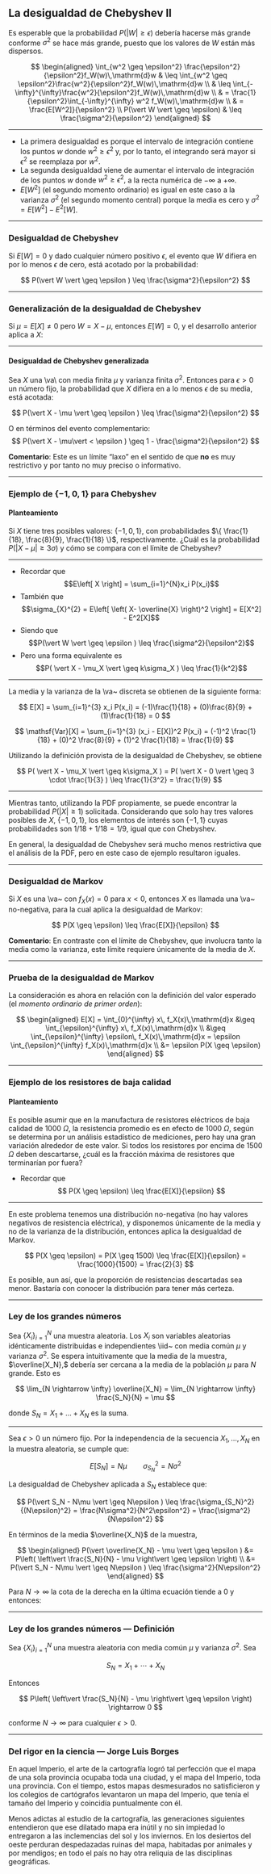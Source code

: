 ## La desigualdad de Chebyshev II

Es esperable que la probabilidad $P(\vert W \vert \geq \epsilon)$ debería hacerse más grande conforme $\sigma^2$ se hace más grande, puesto que los valores de $W$ están más dispersos.

$$
\begin{aligned}
\int_{w^2 \geq \epsilon^2} \frac{\epsilon^2}{\epsilon^2}f_W(w)\,\mathrm{d}w & \leq \int_{w^2 \geq \epsilon^2}\frac{w^2}{\epsilon^2}f_W(w)\,\mathrm{d}w \\
& \leq \int_{-\infty}^{\infty}\frac{w^2}{\epsilon^2}f_W(w)\,\mathrm{d}w \\
& = \frac{1}{\epsilon^2}\int_{-\infty}^{\infty} w^2 f_W(w)\,\mathrm{d}w \\
& = \frac{E[W^2]}{\epsilon^2} \\
P(\vert W \vert \geq \epsilon) & \leq \frac{\sigma^2}{\epsilon^2}
\end{aligned}
$$


---

- La primera desigualdad es porque el intervalo de integración contiene los puntos $w$ donde $w^2 \geq \epsilon^2$ y, por lo tanto, el integrando será mayor si $\epsilon^2$ se reemplaza por $w^2$.  
- La segunda desigualdad viene de aumentar el intervalo de integración de los puntos $w$ donde $w^2 \geq \epsilon^2,$ a la recta numérica de $-\infty$ a $+\infty$.  
- $E[W^2]$ (el segundo momento ordinario) es igual en este caso a la varianza $\sigma^2$ (el segundo momento central) porque la media es cero y $\sigma^2 = E[W^2] - E^2[W]$.

---

### **Desigualdad de Chebyshev**

Si $E[W] = 0$ y dado cualquier número positivo $\epsilon,$ el evento que $W$ difiera en por lo menos $\epsilon$ de cero, está acotado por la probabilidad: 

$$
P(\vert W \vert \geq \epsilon ) \leq \frac{\sigma^2}{\epsilon^2}
$$

---

### **Generalización de la desigualdad de Chebyshev**

Si $\mu = E[X] \neq 0$ pero $W = X - \mu$, entonces $E[W] = 0$, y el desarrollo anterior aplica a $X$:

---

#### **Desigualdad de Chebyshev generalizada**

Sea $X$ una \va\ con media finita $\mu$ y varianza finita $\sigma^2$. Entonces para $\epsilon > 0$ un número fijo, la probabilidad que $X$ difiera en a lo menos $\epsilon$ de su media, está acotada:

$$
P(\vert X - \mu \vert \geq \epsilon ) \leq \frac{\sigma^2}{\epsilon^2}
$$

O en términos del evento complementario:  
$$
P(\vert X - \mu\vert < \epsilon ) \geq 1 - \frac{\sigma^2}{\epsilon^2}
$$

**Comentario**: Este es un límite “laxo” en el sentido de que **no** es muy restrictivo y por tanto no muy preciso o informativo.

---

### **Ejemplo de $\{-1,0,1\}$ para Chebyshev**

#### **Planteamiento**

Si $X$ tiene tres posibles valores: $\{ -1, 0, 1 \}$, con probabilidades $\{ \frac{1}{18}, \frac{8}{9}, \frac{1}{18} \}$, respectivamente. ¿Cuál es la probabilidad  $P(\vert X - \mu \vert \geq 3\sigma)$ y cómo se compara con el límite de Chebyshev?

---

- Recordar que $$E\left[ X \right] = \sum_{i=1}^{N}x_i P(x_i)$$  
- También que $$\sigma_{X}^{2} = E\left[ \left( X- \overline{X} \right)^2 \right] = E[X^2] - E^2[X]$$  
- Siendo que $$P(\vert W \vert \geq \epsilon ) \leq \frac{\sigma^2}{\epsilon^2}$$  
- Pero una forma equivalente es $$P( \vert X - \mu_X \vert \geq k\sigma_X ) \leq \frac{1}{k^2}$$  

---

La media y la varianza de la \va~ discreta se obtienen de la siguiente forma:

$$
E[X] = \sum_{i=1}^{3} x_i P(x_i) = (-1)\frac{1}{18} + (0)\frac{8}{9} + (1)\frac{1}{18} = 0
$$

$$
\mathsf{Var}[X] = \sum_{i=1}^{3} (x_i - E[X])^2 P(x_i) = (-1)^2 \frac{1}{18} + (0)^2 \frac{8}{9} + (1)^2 \frac{1}{18} = \frac{1}{9}
$$

Utilizando la definición provista de la desigualdad de Chebyshev, se obtiene

$$
P( \vert X - \mu_X \vert \geq k\sigma_X ) = P( \vert X - 0 \vert \geq 3 \cdot \frac{1}{3} ) \leq \frac{1}{3^2} = \frac{1}{9}
$$

---

Mientras tanto, utilizando la PDF propiamente, se puede encontrar la probabilidad $P( \vert X \vert \geq 1 )$ solicitada. Considerando que solo hay tres valores posibles de $X$, $\{ -1, 0, 1 \}$, los elementos de interés son $\{ -1, 1 \}$ cuyas probabilidades son $1/18 + 1/18 = 1/9$, igual que con Chebyshev.

En general, la desigualdad de Chebyshev será mucho menos restrictiva que el análisis de la PDF, pero en este caso de ejemplo resultaron iguales.

---


### **Desigualdad de Markov**


Si $X$ es una \va~ con $f_X(x) = 0$ para $x < 0$, entonces $X$ es llamada una \va~ no-negativa, para la cual aplica la desigualdad de Markov:

$$
P(X \geq \epsilon) \leq \frac{E[X]}{\epsilon}
$$

**Comentario**: En contraste con el límite de Chebyshev, que involucra tanto la media como la varianza, este límite requiere únicamente de la media de $X$.

---

### **Prueba de la desigualdad de Markov**

La consideración es ahora en relación con la definición del valor esperado (el *momento ordinario de primer orden*):

$$
\begin{aligned}
E[X] = \int_{0}^{\infty} x\, f_X(x)\,\mathrm{d}x &\geq \int_{\epsilon}^{\infty} x\, f_X(x)\,\mathrm{d}x \\
&\geq \int_{\epsilon}^{\infty} \epsilon\, f_X(x)\,\mathrm{d}x = \epsilon \int_{\epsilon}^{\infty} f_X(x)\,\mathrm{d}x \\
&= \epsilon P(X \geq \epsilon)
\end{aligned}
$$


---

### **Ejemplo de los resistores de baja calidad**

#### **Planteamiento**

Es posible asumir que en la manufactura de resistores eléctricos de baja calidad de 1000 $\Omega$, la resistencia promedio es en efecto de 1000 $\Omega$, según se determina por un análisis estadístico de mediciones, pero hay una gran variación alrededor de este valor. Si todos los resistores por encima de 1500 $\Omega$ deben descartarse, ¿cuál es la fracción máxima de resistores que terminarían por fuera?

- Recordar que  
$$
P(X \geq \epsilon) \leq \frac{E[X]}{\epsilon}
$$

---

En este problema tenemos una distribución no-negativa (no hay valores negativos de resistencia eléctrica), y disponemos únicamente de la media y no de la varianza de la distribución, entonces aplica la desigualdad de Markov.

$$
P(X \geq \epsilon) = P(X \geq 1500) \leq \frac{E[X]}{\epsilon} = \frac{1000}{1500} = \frac{2}{3}
$$

Es posible, aun así, que la proporción de resistencias descartadas sea menor. Bastaría con conocer la distribución para tener más certeza.

---


### **Ley de los grandes números**

Sea $\{X_i\}_{i=1}^N$ una muestra aleatoria. Los $X_i$ son variables aleatorias idénticamente distribuidas e independientes \iid~ con media común $\mu$ y varianza $\sigma^2$. Se espera intuitivamente que la media de la muestra, $\overline{X_N},$ debería ser cercana a la media de la población $\mu$ para $N$ grande. Esto es

$$
\lim_{N \rightarrow \infty} \overline{X_N} = \lim_{N \rightarrow \infty} \frac{S_N}{N} = \mu
$$

donde $S_N = X_1 + \ldots + X_N$ es la suma. 

---

Sea $\epsilon > 0$ un número fijo. Por la independencia de la secuencia $X_1, \ldots, X_N$ en la muestra aleatoria, se cumple que:

$$
E[S_N] = N\mu \qquad
\sigma_{S_N}^2 = N\sigma^2 
$$

La desigualdad de Chebyshev aplicada a $S_N$ establece que:

$$
P(\vert S_N - N\mu \vert \geq N\epsilon ) \leq \frac{\sigma_{S_N}^2}{(N\epsilon)^2} = \frac{N\sigma^2}{N^2\epsilon^2} = \frac{\sigma^2}{N\epsilon^2}
$$

En términos de la media $\overline{X_N}$ de la muestra, 

$$
\begin{aligned}
P(\vert \overline{X_N} - \mu \vert \geq \epsilon ) &= P\left( \left\vert \frac{S_N}{N} - \mu \right\vert \geq \epsilon  \right) \\
&= P(\vert S_N - N\mu \vert \geq N\epsilon ) \leq \frac{\sigma^2}{N\epsilon^2}
\end{aligned}
$$

Para $N \rightarrow \infty$ la cota de la derecha en la última ecuación tiende a 0 y entonces: 

---

### **Ley de los grandes números — Definición**


Sea $\left\{ X_i\right\}_{i=1}^{N}$ una muestra aleatoria con media común $\mu$ y varianza $\sigma^2$. Sea

$$
S_N = X_1 + \cdots + X_N  
$$

Entonces

$$
P\left( \left\vert \frac{S_N}{N} - \mu \right\vert \geq \epsilon \right) \rightarrow 0
$$

conforme $N \rightarrow \infty$ para cualquier $\epsilon > 0$.

---

### **Del rigor en la ciencia — Jorge Luis Borges**

En aquel Imperio, el arte de la cartografía logró tal perfección que el mapa de una sola provincia ocupaba toda una ciudad, y el mapa del Imperio, toda una provincia. Con el tiempo, estos mapas desmesurados no satisficieron y los colegios de cartógrafos levantaron un mapa del Imperio, que tenía el tamaño del Imperio y coincidía puntualmente con él.

Menos adictas al estudio de la cartografía, las generaciones siguientes entendieron que ese dilatado mapa era inútil y no sin impiedad lo entregaron a las inclemencias del sol y los inviernos. En los desiertos del oeste perduran despedazadas ruinas del mapa, habitadas por animales y por mendigos; en todo el país no hay otra reliquia de las disciplinas geográficas.

